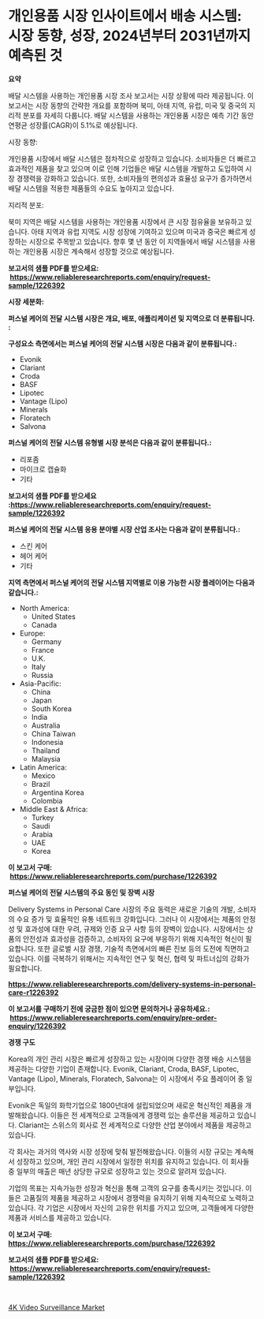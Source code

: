 <p><h1>개인용품 시장 인사이트에서 배송 시스템: 시장 동향, 성장, 2024년부터 2031년까지 예측된 것</h1></p><p><strong>요약</strong></p>
<p><p>배달 시스템을 사용하는 개인용품 시장 조사 보고서는 시장 상황에 따라 제공됩니다. 이 보고서는 시장 동향의 간략한 개요를 포함하며 북미, 아태 지역, 유럽, 미국 및 중국의 지리적 분포를 자세히 다룹니다. 배달 시스템을 사용하는 개인용품 시장은 예측 기간 동안 연평균 성장률(CAGR)이 5.1%로 예상됩니다.</p><p>시장 동향:</p><p>개인용품 시장에서 배달 시스템은 점차적으로 성장하고 있습니다. 소비자들은 더 빠르고 효과적인 제품을 찾고 있으며 이로 인해 기업들은 배달 시스템을 개발하고 도입하여 시장 경쟁력을 강화하고 있습니다. 또한, 소비자들의 편의성과 효율성 요구가 증가하면서 배달 시스템을 적용한 제품들의 수요도 높아지고 있습니다.</p><p>지리적 분포:</p><p>북미 지역은 배달 시스템을 사용하는 개인용품 시장에서 큰 시장 점유율을 보유하고 있습니다. 아태 지역과 유럽 지역도 시장 성장에 기여하고 있으며 미국과 중국은 빠르게 성장하는 시장으로 주목받고 있습니다. 향후 몇 년 동안 이 지역들에서 배달 시스템을 사용하는 개인용품 시장은 계속해서 성장할 것으로 예상됩니다.</p></p>
<p><strong>보고서의 샘플 PDF를 받으세요: &nbsp;<a href="https://www.reliableresearchreports.com/enquiry/request-sample/1226392">https://www.reliableresearchreports.com/enquiry/request-sample/1226392</a></strong></p>
<p><strong>시장 세분화:</strong></p>
<p><strong> 퍼스널 케어의 전달 시스템 시장은 개요, 배포, 애플리케이션 및 지역으로 더 분류됩니다. :</strong></p>
<p><strong>구성요소 측면에서는 퍼스널 케어의 전달 시스템 시장은 다음과 같이 분류됩니다.:</strong></p>
<p><ul><li>Evonik</li><li>Clariant</li><li>Croda</li><li>BASF</li><li>Lipotec</li><li>Vantage (Lipo)</li><li>Minerals</li><li>Floratech</li><li>Salvona</li></ul></p>
<p><strong> 퍼스널 케어의 전달 시스템 유형별 시장 분석은 다음과 같이 분류됩니다.:</strong></p>
<p><ul><li>리포좀</li><li>마이크로 캡슐화</li><li>기타</li></ul></p>
<p><strong>보고서의 샘플 PDF를 받으세요 :<a href="https://www.reliableresearchreports.com/enquiry/request-sample/1226392">https://www.reliableresearchreports.com/enquiry/request-sample/1226392</a></strong></p>
<p><strong> 퍼스널 케어의 전달 시스템 응용 분야별 시장 산업 조사는 다음과 같이 분류됩니다.:</strong></p>
<p><ul><li>스킨 케어</li><li>헤어 케어</li><li>기타</li></ul></p>
<p><strong>지역 측면에서 퍼스널 케어의 전달 시스템 지역별로 이용 가능한 시장 플레이어는 다음과 같습니다.:</strong></p>
<p><ul>
    <li>
        North America:
        <ul>
            <li>United States</li>
            <li>Canada</li>
        </ul>
    </li>
    <li>
        Europe:
        <ul>
            <li>Germany</li>
            <li>France</li>
            <li>U.K.</li>
            <li>Italy</li>
            <li>Russia</li>
        </ul>
    </li>
    <li>
        Asia-Pacific:
        <ul>
            <li>China</li>
            <li>Japan</li>
            <li>South Korea</li>
            <li>India</li>
            <li>Australia</li>
            <li>China Taiwan</li>
            <li>Indonesia</li>
            <li>Thailand</li>
            <li>Malaysia</li>
        </ul>
    </li>
    <li>
        Latin America:
        <ul>
            <li>Mexico</li>
            <li>Brazil</li>
            <li>Argentina Korea</li>
            <li>Colombia</li>
        </ul>
    </li>
    <li>
        Middle East & Africa:
        <ul>
            <li>Turkey</li>
            <li>Saudi</li>
            <li>Arabia</li>
            <li>UAE</li>
            <li>Korea</li>
        </ul>
    </li>
    </ul></p>
<p><strong>이 보고서 구매: &nbsp;<a href="https://www.reliableresearchreports.com/purchase/1226392">https://www.reliableresearchreports.com/purchase/1226392</a></strong></p>
<p><strong>퍼스널 케어의 전달 시스템의 주요 동인 및 장벽 시장</strong></p>
<p><p>Delivery Systems in Personal Care 시장의 주요 동력은 새로운 기술의 개발, 소비자의 수요 증가 및 효율적인 유통 네트워크 강화입니다. 그러나 이 시장에서는 제품의 안정성 및 효과성에 대한 우려, 규제와 인증 요구 사항 등의 장벽이 있습니다. 시장에서는 상품의 안전성과 효과성을 검증하고, 소비자의 요구에 부응하기 위해 지속적인 혁신이 필요합니다. 또한 글로벌 시장 경쟁, 기술적 측면에서의 빠른 진보 등의 도전에 직면하고 있습니다. 이를 극복하기 위해서는 지속적인 연구 및 혁신, 협력 및 파트너십의 강화가 필요합니다.</p></p>
<p><strong><a href="https://www.reliableresearchreports.com/delivery-systems-in-personal-care-r1226392">https://www.reliableresearchreports.com/delivery-systems-in-personal-care-r1226392</a></strong></p>
<p><strong>이 보고서를 구매하기 전에 궁금한 점이 있으면 문의하거나 공유하세요.: &nbsp;<a href="https://www.reliableresearchreports.com/enquiry/pre-order-enquiry/1226392">https://www.reliableresearchreports.com/enquiry/pre-order-enquiry/1226392</a></strong></p>
<p><strong>경쟁 구도</strong></p>
<p><p>Korea의 개인 관리 시장은 빠르게 성장하고 있는 시장이며 다양한 경쟁 배송 시스템을 제공하는 다양한 기업이 존재합니다. Evonik, Clariant, Croda, BASF, Lipotec, Vantage (Lipo), Minerals, Floratech, Salvona는 이 시장에서 주요 플레이어 중 일부입니다.</p><p>Evonik은 독일의 화학기업으로 1800년대에 설립되었으며 새로운 혁신적인 제품을 개발해왔습니다. 이들은 전 세계적으로 고객들에게 경쟁력 있는 솔루션을 제공하고 있습니다. Clariant는 스위스의 회사로 전 세계적으로 다양한 산업 분야에서 제품을 제공하고 있습니다.</p><p>각 회사는 과거의 역사와 시장 성장에 맞춰 발전해왔습니다. 이들의 시장 규모는 계속해서 성장하고 있으며, 개인 관리 시장에서 일정한 위치를 유지하고 있습니다. 이 회사들 중 일부의 매출은 매년 상당한 규모로 성장하고 있는 것으로 알려져 있습니다.</p><p>기업의 목표는 지속가능한 성장과 혁신을 통해 고객의 요구를 충족시키는 것입니다. 이들은 고품질의 제품을 제공하고 시장에서 경쟁력을 유지하기 위해 지속적으로 노력하고 있습니다. 각 기업은 시장에서 자신의 고유한 위치를 가지고 있으며, 고객들에게 다양한 제품과 서비스를 제공하고 있습니다.</p></p>
<p><strong>이 보고서 구매: &nbsp; <a href="https://www.reliableresearchreports.com/purchase/1226392">https://www.reliableresearchreports.com/purchase/1226392</a></strong></p>
<p><strong>보고서의 샘플 PDF를 받으세요: &nbsp;<a href="https://www.reliableresearchreports.com/enquiry/request-sample/1226392">https://www.reliableresearchreports.com/enquiry/request-sample/1226392</a></strong><strong></strong></p>
<p>&nbsp;</p>
<p><p><a href="https://github.com/okotobwrhuteie/Market-Research-Report-List-2/blob/main/4k-video-surveillance-market.md">4K Video Surveillance Market</a></p></p>